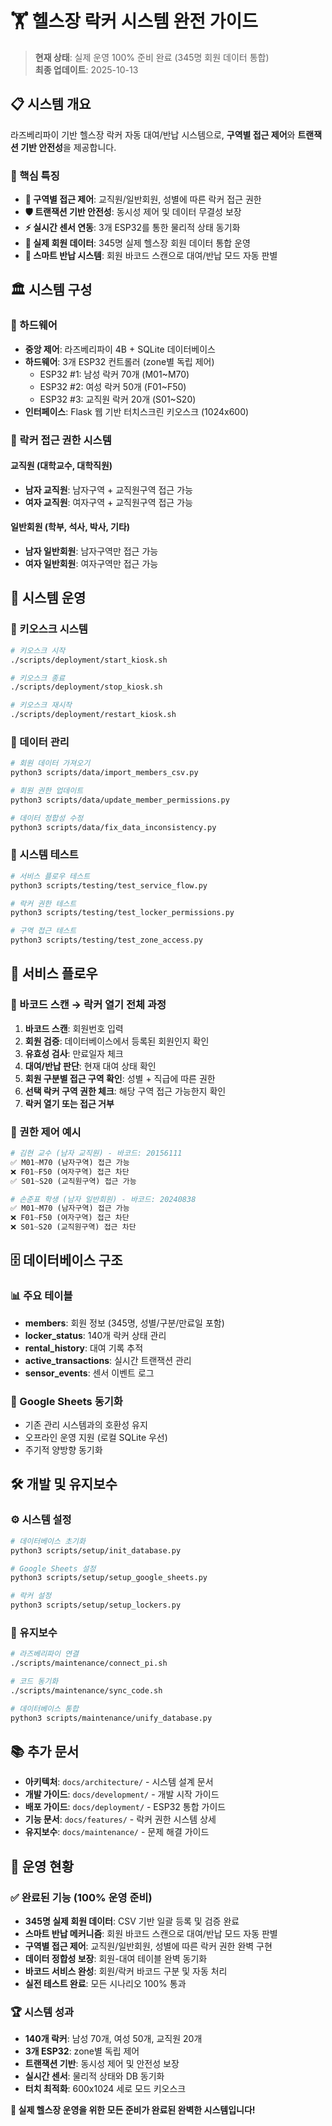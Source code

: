 # 🏋️ 헬스장 락커 시스템 완전 가이드

> **현재 상태**: 실제 운영 100% 준비 완료 (345명 회원 데이터 통합)  
> **최종 업데이트**: 2025-10-13

## 📋 시스템 개요

라즈베리파이 기반 헬스장 락커 자동 대여/반납 시스템으로, **구역별 접근 제어**와 **트랜잭션 기반 안전성**을 제공합니다.

### 🎯 핵심 특징
- **🔐 구역별 접근 제어**: 교직원/일반회원, 성별에 따른 락커 접근 권한
- **🛡️ 트랜잭션 기반 안전성**: 동시성 제어 및 데이터 무결성 보장
- **⚡ 실시간 센서 연동**: 3개 ESP32를 통한 물리적 상태 동기화
- **👥 실제 회원 데이터**: 345명 실제 헬스장 회원 데이터 통합 운영
- **🔄 스마트 반납 시스템**: 회원 바코드 스캔으로 대여/반납 모드 자동 판별

## 🏛️ 시스템 구성

### 🔧 하드웨어
- **중앙 제어**: 라즈베리파이 4B + SQLite 데이터베이스
- **하드웨어**: 3개 ESP32 컨트롤러 (zone별 독립 제어)
  - ESP32 #1: 남성 락커 70개 (M01~M70)
  - ESP32 #2: 여성 락커 50개 (F01~F50)
  - ESP32 #3: 교직원 락커 20개 (S01~S20)
- **인터페이스**: Flask 웹 기반 터치스크린 키오스크 (1024x600)

### 🔐 락커 접근 권한 시스템

#### **교직원 (대학교수, 대학직원)**
- **남자 교직원**: 남자구역 + 교직원구역 접근 가능
- **여자 교직원**: 여자구역 + 교직원구역 접근 가능

#### **일반회원 (학부, 석사, 박사, 기타)**
- **남자 일반회원**: 남자구역만 접근 가능
- **여자 일반회원**: 여자구역만 접근 가능

## 🚀 시스템 운영

### 📱 키오스크 시스템
```bash
# 키오스크 시작
./scripts/deployment/start_kiosk.sh

# 키오스크 종료
./scripts/deployment/stop_kiosk.sh

# 키오스크 재시작
./scripts/deployment/restart_kiosk.sh
```

### 💾 데이터 관리
```bash
# 회원 데이터 가져오기
python3 scripts/data/import_members_csv.py

# 회원 권한 업데이트
python3 scripts/data/update_member_permissions.py

# 데이터 정합성 수정
python3 scripts/data/fix_data_inconsistency.py
```

### 🧪 시스템 테스트
```bash
# 서비스 플로우 테스트
python3 scripts/testing/test_service_flow.py

# 락커 권한 테스트
python3 scripts/testing/test_locker_permissions.py

# 구역 접근 테스트
python3 scripts/testing/test_zone_access.py
```

## 🔄 서비스 플로우

### 📱 바코드 스캔 → 락커 열기 전체 과정

1. **바코드 스캔**: 회원번호 입력
2. **회원 검증**: 데이터베이스에서 등록된 회원인지 확인
3. **유효성 검사**: 만료일자 체크
4. **대여/반납 판단**: 현재 대여 상태 확인
5. **회원 구분별 접근 구역 확인**: 성별 + 직급에 따른 권한
6. **선택 락커 구역 권한 체크**: 해당 구역 접근 가능한지 확인
7. **락커 열기 또는 접근 거부**

### 🎯 권한 제어 예시

```python
# 김현 교수 (남자 교직원) - 바코드: 20156111
✅ M01~M70 (남자구역) 접근 가능
❌ F01~F50 (여자구역) 접근 차단
✅ S01~S20 (교직원구역) 접근 가능

# 손준표 학생 (남자 일반회원) - 바코드: 20240838  
✅ M01~M70 (남자구역) 접근 가능
❌ F01~F50 (여자구역) 접근 차단
❌ S01~S20 (교직원구역) 접근 차단
```

## 🗄️ 데이터베이스 구조

### 📊 주요 테이블
- **members**: 회원 정보 (345명, 성별/구분/만료일 포함)
- **locker_status**: 140개 락커 상태 관리
- **rental_history**: 대여 기록 추적
- **active_transactions**: 실시간 트랜잭션 관리
- **sensor_events**: 센서 이벤트 로그

### 🔄 Google Sheets 동기화
- 기존 관리 시스템과의 호환성 유지
- 오프라인 운영 지원 (로컬 SQLite 우선)
- 주기적 양방향 동기화

## 🛠️ 개발 및 유지보수

### ⚙️ 시스템 설정
```bash
# 데이터베이스 초기화
python3 scripts/setup/init_database.py

# Google Sheets 설정
python3 scripts/setup/setup_google_sheets.py

# 락커 설정
python3 scripts/setup/setup_lockers.py
```

### 🔧 유지보수
```bash
# 라즈베리파이 연결
./scripts/maintenance/connect_pi.sh

# 코드 동기화
./scripts/maintenance/sync_code.sh

# 데이터베이스 통합
python3 scripts/maintenance/unify_database.py
```

## 📚 추가 문서

- **아키텍처**: `docs/architecture/` - 시스템 설계 문서
- **개발 가이드**: `docs/development/` - 개발 시작 가이드
- **배포 가이드**: `docs/deployment/` - ESP32 통합 가이드
- **기능 문서**: `docs/features/` - 락커 권한 시스템 상세
- **유지보수**: `docs/maintenance/` - 문제 해결 가이드

## 🎉 운영 현황

### ✅ 완료된 기능 (100% 운영 준비)
- **345명 실제 회원 데이터**: CSV 기반 일괄 등록 및 검증 완료
- **스마트 반납 메커니즘**: 회원 바코드 스캔으로 대여/반납 모드 자동 판별
- **구역별 접근 제어**: 교직원/일반회원, 성별에 따른 락커 권한 완벽 구현
- **데이터 정합성 보장**: 회원-대여 테이블 완벽 동기화
- **바코드 서비스 완성**: 회원/락커 바코드 구분 및 자동 처리
- **실전 테스트 완료**: 모든 시나리오 100% 통과

### 🏆 시스템 성과
- **140개 락커**: 남성 70개, 여성 50개, 교직원 20개
- **3개 ESP32**: zone별 독립 제어
- **트랜잭션 기반**: 동시성 제어 및 안전성 보장
- **실시간 센서**: 물리적 상태와 DB 동기화
- **터치 최적화**: 600x1024 세로 모드 키오스크

**🎯 실제 헬스장 운영을 위한 모든 준비가 완료된 완벽한 시스템입니다!**
